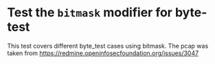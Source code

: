 # Test the `bitmask` modifier for byte-test

This test covers different byte_test cases using bitmask. The pcap was taken
from https://redmine.openinfosecfoundation.org/issues/3047
